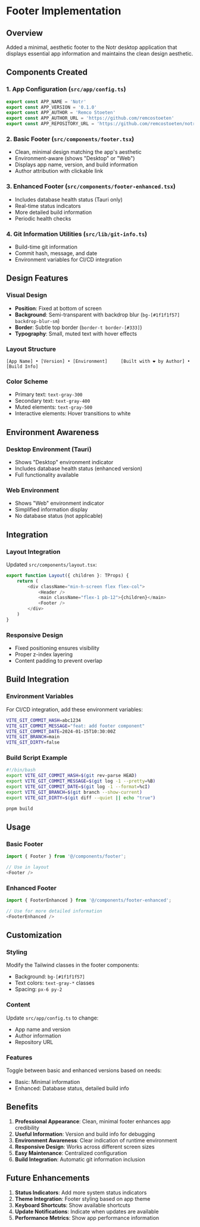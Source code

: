 # Footer Implementation

## Overview

Added a minimal, aesthetic footer to the Notr desktop application that displays essential app information and maintains the clean design aesthetic.

## Components Created

### 1. **App Configuration** (`src/app/config.ts`)

```typescript
export const APP_NAME = 'Notr'
export const APP_VERSION = '0.1.0'
export const APP_AUTHOR = 'Remco Stoeten'
export const APP_AUTHOR_URL = 'https://github.com/remcostoeten'
export const APP_REPOSITORY_URL = 'https://github.com/remcostoeten/notr-tauri'
```

### 2. **Basic Footer** (`src/components/footer.tsx`)

- Clean, minimal design matching the app's aesthetic
- Environment-aware (shows "Desktop" or "Web")
- Displays app name, version, and build information
- Author attribution with clickable link

### 3. **Enhanced Footer** (`src/components/footer-enhanced.tsx`)

- Includes database health status (Tauri only)
- Real-time status indicators
- More detailed build information
- Periodic health checks

### 4. **Git Information Utilities** (`src/lib/git-info.ts`)

- Build-time git information
- Commit hash, message, and date
- Environment variables for CI/CD integration

## Design Features

### **Visual Design**

- **Position**: Fixed at bottom of screen
- **Background**: Semi-transparent with backdrop blur (`bg-[#1f1f1f57] backdrop-blur-sm`)
- **Border**: Subtle top border (`border-t border-[#333]`)
- **Typography**: Small, muted text with hover effects

### **Layout Structure**

```
[App Name] • [Version] • [Environment]     [Built with ❤️ by Author] • [Build Info]
```

### **Color Scheme**

- Primary text: `text-gray-300`
- Secondary text: `text-gray-400`
- Muted elements: `text-gray-500`
- Interactive elements: Hover transitions to white

## Environment Awareness

### **Desktop Environment (Tauri)**

- Shows "Desktop" environment indicator
- Includes database health status (enhanced version)
- Full functionality available

### **Web Environment**

- Shows "Web" environment indicator
- Simplified information display
- No database status (not applicable)

## Integration

### **Layout Integration**

Updated `src/components/layout.tsx`:

```typescript
export function Layout({ children }: TProps) {
    return (
        <div className="min-h-screen flex flex-col">
            <Header />
            <main className="flex-1 pb-12">{children}</main>
            <Footer />
        </div>
    )
}
```

### **Responsive Design**

- Fixed positioning ensures visibility
- Proper z-index layering
- Content padding to prevent overlap

## Build Integration

### **Environment Variables**

For CI/CD integration, add these environment variables:

```bash
VITE_GIT_COMMIT_HASH=abc1234
VITE_GIT_COMMIT_MESSAGE="feat: add footer component"
VITE_GIT_COMMIT_DATE=2024-01-15T10:30:00Z
VITE_GIT_BRANCH=main
VITE_GIT_DIRTY=false
```

### **Build Script Example**

```bash
#!/bin/bash
export VITE_GIT_COMMIT_HASH=$(git rev-parse HEAD)
export VITE_GIT_COMMIT_MESSAGE=$(git log -1 --pretty=%B)
export VITE_GIT_COMMIT_DATE=$(git log -1 --format=%cI)
export VITE_GIT_BRANCH=$(git branch --show-current)
export VITE_GIT_DIRTY=$(git diff --quiet || echo "true")

pnpm build
```

## Usage

### **Basic Footer**

```typescript
import { Footer } from '@/components/footer';

// Use in layout
<Footer />
```

### **Enhanced Footer**

```typescript
import { FooterEnhanced } from '@/components/footer-enhanced';

// Use for more detailed information
<FooterEnhanced />
```

## Customization

### **Styling**

Modify the Tailwind classes in the footer components:

- Background: `bg-[#1f1f1f57]`
- Text colors: `text-gray-*` classes
- Spacing: `px-6 py-2`

### **Content**

Update `src/app/config.ts` to change:

- App name and version
- Author information
- Repository URL

### **Features**

Toggle between basic and enhanced versions based on needs:

- Basic: Minimal information
- Enhanced: Database status, detailed build info

## Benefits

1. **Professional Appearance**: Clean, minimal footer enhances app credibility
2. **Useful Information**: Version and build info for debugging
3. **Environment Awareness**: Clear indication of runtime environment
4. **Responsive Design**: Works across different screen sizes
5. **Easy Maintenance**: Centralized configuration
6. **Build Integration**: Automatic git information inclusion

## Future Enhancements

1. **Status Indicators**: Add more system status indicators
2. **Theme Integration**: Footer styling based on app theme
3. **Keyboard Shortcuts**: Show available shortcuts
4. **Update Notifications**: Indicate when updates are available
5. **Performance Metrics**: Show app performance information

